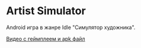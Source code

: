 # Artist Simulator
Android игра в жанре Idle "Симулятор художника". 

[Видео с геймплеем и apk файл](https://drive.google.com/drive/u/0/folders/1EDOhyn6hujJKCZRYSkfCI4r0grx9YWgH/)